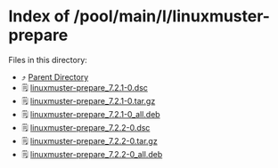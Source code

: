 
# Index of /pool/main/l/linuxmuster-prepare
Files in this directory:
- ⤴ [Parent Directory](../)
- 🗒 [linuxmuster-prepare_7.2.1-0.dsc](linuxmuster-prepare_7.2.1-0.dsc)
- 🗒 [linuxmuster-prepare_7.2.1-0.tar.gz](linuxmuster-prepare_7.2.1-0.tar.gz)
- 🗒 [linuxmuster-prepare_7.2.1-0_all.deb](linuxmuster-prepare_7.2.1-0_all.deb)
- 🗒 [linuxmuster-prepare_7.2.2-0.dsc](linuxmuster-prepare_7.2.2-0.dsc)
- 🗒 [linuxmuster-prepare_7.2.2-0.tar.gz](linuxmuster-prepare_7.2.2-0.tar.gz)
- 🗒 [linuxmuster-prepare_7.2.2-0_all.deb](linuxmuster-prepare_7.2.2-0_all.deb)

